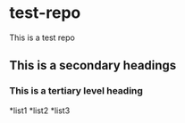 # test-repo
This is a test repo

## This is a secondary headings
### This is a tertiary level heading

*list1
*list2
*list3
